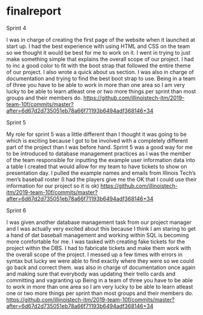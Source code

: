 # finalreport

Sprint 4

I was in charge of creating the first page of the website when it launched at start up. I had the best experience with using HTML and CSS on the team so we thought it would be best for me to work on it. I went in trying to just make something simple that explains the overall scope of our project. I had to inc a good color to fit with the boot strap that followed the entire theme of our project. I also wrote a quick about us section. I was also in charge of documentation and trying to find the best  boot strap to use. Being in a team of three you have to be able to work in more than one area so I am very lucky to be able to learn atleast one or two more things per sprint than most groups and their members do. 
https://github.com/illinoistech-itm/2019-team-10f/commits/master?after=6d67d2d735051eb78a66f71193b6494adf368146+34


Sprint 5

My role for sprint 5 was a little different than I thought it was going to be which is exciting because I got to be involved with a completely different part of the project than I was before hand. Sprint 5 was a good way for me to be introduced to database management practices as I was the member of the team responsible for inputting the example user information data into a table I created that would allow for my team to have tickets to show on presentation day. I pulled the example names and emails from Illinois Tech’s  men’s baseball roster (I had the players give me the OK that I could use their information for our project so it is ok) 
https://github.com/illinoistech-itm/2019-team-10f/commits/master?after=6d67d2d735051eb78a66f71193b6494adf368146+34


Sprint 6

I was given another database management task from our project manager and I was actually very excited about this because I think I am staring to get a hand of dat baseball management and working within SQL is becoming more comfortable for me. I was tasked with creating fake tickets for the project within the DBS. I had to fabricate tickets and make them work with the overall scope of the project. I messed up a few times with errors in syntax but lucky we were able to find exactly where they were so we could go back and correct them. 
 was also in charge of documentation once again and making sure that everybody was updating their trello cards and committing and vagranting up Being in a team of three you have to be able to work in more than one area so I am very lucky to be able to learn atleast one or two more things per sprint than most groups and their members do. 
https://github.com/illinoistech-itm/2019-team-10f/commits/master?after=6d67d2d735051eb78a66f71193b6494adf368146+34
